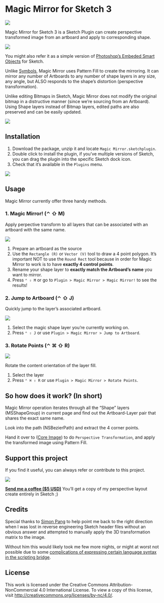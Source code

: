 # Magic Mirror for Sketch 3

![](http://cl.ly/image/1J0d3W1D0q3x/magic-mirror-banner.gif)

Magic Mirror for Sketch 3 is a Sketch Plugin can create perspective transformed image from an artboard and apply to corresponding shape.

![](http://cl.ly/image/243S012T201L/magic-mirror-intro.gif)

You might also refer it as a simple version of [Photoshop’s Embeded Smart Objects](https://helpx.adobe.com/photoshop/using/create-smart-objects.html) for Sketch.

Unlike [Symbols](http://bohemiancoding.com/sketch/support/documentation/07-symbols/), Magic Mirror uses Pattern Fill to create the mirroring. It can mirror any number of Artboards to any number of shape layers in any size, any angle, but ALSO responds to the shape’s distortion (perspective transformation).

Unlike editing Bitmaps in Sketch, Magic Mirror does not modify the original bitmap in a distructive manner (since we’re sourcing from an Artboard). Using Shape layers instead of Bitmap layers, edited paths are also preserved and can be easily updated.

[![](http://cl.ly/image/0B1O3J021S44/magic-mirror-download.png)](https://github.com/jamztang/MagicMirror.sketchplugin/archive/master.zip)


## Installation

1. Download the package, unzip it and locate `Magic Mirror.sketchplugin`.
2. Double click to install the plugin, if you’ve multiple versions of Sketch, you can drag the plugin into the specific Sketch dock icon.
3. Check that it’s available in the `Plugins` menu.

![](http://cl.ly/image/2z0l023u0O2f/magic-mirror-menu.png)

## Usage

Magic Mirror currently offer three handy methods.

### 1. Magic Mirror! (⌃ ⇧ M)

Apply perpective transform to all layers that can be associated with an artboard with the same name.

![](http://cl.ly/image/3K0X2m2e0X04/magic-mirror-feature1.gif)

1. Prepare an artboard as the source
2. Use the `Rectangle (R)`  or `Vector (V)` tool to draw a 4 point polygon. It’s important NOT to use the `Round Rect` tool because in order for Magic Mirror to work is to have **exactly 4 control points**.
3. Rename your shape layer to **exactly match the Artboard’s name** you want to mirror.
4. Press `⌃ ⇧ M` or go to `Plugin > Magic Mirror > Magic Mirror!` to see the results!

### 2. Jump to Artboard (⌃ ⇧ J)

Quickly jump to the layer’s associated artboard.

![](http://cl.ly/image/2f3o0s1T3L2W/magic-mirror-feature2.gif)

1. Select the magic shape layer you’re currently working on.
2. Press `⌃ ⇧ J` or use `Plugin > Magic Mirror > Jump to Artboard`.

### 3. Rotate Points (⌃ ⌘ ⇧ R)

![](http://cl.ly/image/1w3y3O0P0F0t/magic-mirror-feature3.gif)

Rotate the content orientation of the layer fill.

1. Select the layer
2. Press `⌃ ⌘ ⇧ R` or use `Plugin > Magic Mirror > Rotate Points`.

## So how does it work? (In short)

Magic Mirror operation iterates through all the “Shape” layers (MSShapeGroup) in current page and find out the Artboard-Layer pair that shares the exact same name.

Look into the path (NSBezierPath) and extract the 4 corner points.

Hand it over to ([Core Image](https://developer.apple.com/library/mac/documentation/GraphicsImaging/Conceptual/CoreImaging/ci_intro/ci_intro.html)) to do `Perspective Transformation`, and apply the transformed image using Pattern Fill.

## Support this project

If you find it useful, you can always refer or contribute to this project.

![](http://cl.ly/image/111y2W1J1l3U/artboard-light-color.png)

**[Send me a coffee ($5 USD)](https://www.paypal.com/cgi-bin/webscr?cmd=_s-xclick&hosted_button_id=RUERV9YM2RT6U)**
You’ll get a copy of my perspective layout create entirely in Sketch ;)


## Credits

Special thanks to [Simon Pang](http://twitter.com/@simonpang) to help point me back to the right direction when I was lost in reverse engineering Sketch header files without an obvious answer and attempted to manually apply the 3D transformation matrix to the image.

Without him this would likely took me few more nights, or might at worst not possible due to some [complications of expressing certain language syntax in the scripting bridge](https://github.com/ccgus/CocoaScript/issues/30).

## License

This work is licensed under the Creative Commons Attribution-NonCommercial 4.0 International License. To view a copy of this license, visit http://creativecommons.org/licenses/by-nc/4.0/.

